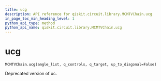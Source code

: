```yaml
---
title: ucg
description: API reference for qiskit.circuit.library.MCMTVChain.ucg
in_page_toc_min_heading_level: 1
python_api_type: method
python_api_name: qiskit.circuit.library.MCMTVChain.ucg
---
```


# ucg

<span id="qiskit.circuit.library.MCMTVChain.ucg" />

`MCMTVChain.ucg(angle_list, q_controls, q_target, up_to_diagonal=False)`

Deprecated version of uc.

